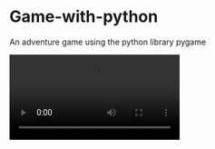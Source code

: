# Game-with-python
An adventure game using the python library pygame

![caption](Game-with-python/Game/gamevideo.mp4)
